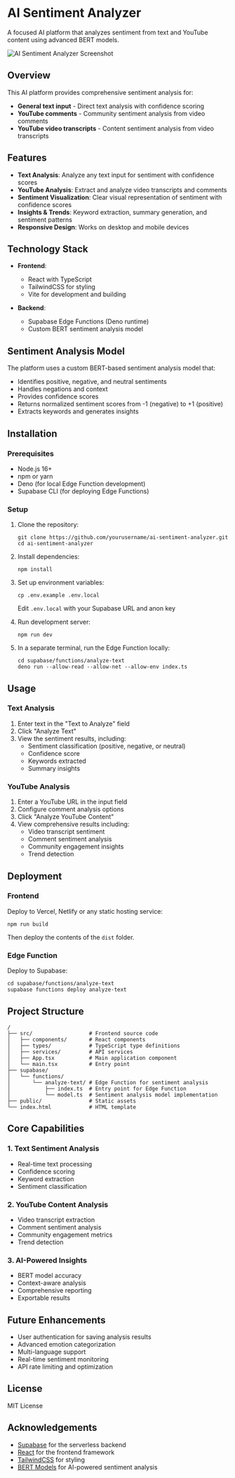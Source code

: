 # AI Sentiment Analyzer

A focused AI platform that analyzes sentiment from text and YouTube content using advanced BERT models.

![AI Sentiment Analyzer Screenshot](screenshot.png)

## Overview

This AI platform provides comprehensive sentiment analysis for:
- **General text input** - Direct text analysis with confidence scoring
- **YouTube comments** - Community sentiment analysis from video comments
- **YouTube video transcripts** - Content sentiment analysis from video transcripts

## Features

- **Text Analysis**: Analyze any text input for sentiment with confidence scores
- **YouTube Analysis**: Extract and analyze video transcripts and comments
- **Sentiment Visualization**: Clear visual representation of sentiment with confidence scores
- **Insights & Trends**: Keyword extraction, summary generation, and sentiment patterns
- **Responsive Design**: Works on desktop and mobile devices

## Technology Stack

- **Frontend**:
  - React with TypeScript
  - TailwindCSS for styling
  - Vite for development and building

- **Backend**:
  - Supabase Edge Functions (Deno runtime)
  - Custom BERT sentiment analysis model

## Sentiment Analysis Model

The platform uses a custom BERT-based sentiment analysis model that:

- Identifies positive, negative, and neutral sentiments
- Handles negations and context
- Provides confidence scores
- Returns normalized sentiment scores from -1 (negative) to +1 (positive)
- Extracts keywords and generates insights

## Installation

### Prerequisites

- Node.js 16+
- npm or yarn
- Deno (for local Edge Function development)
- Supabase CLI (for deploying Edge Functions)

### Setup

1. Clone the repository:
   ```
   git clone https://github.com/yourusername/ai-sentiment-analyzer.git
   cd ai-sentiment-analyzer
   ```

2. Install dependencies:
   ```
   npm install
   ```

3. Set up environment variables:
   ```
   cp .env.example .env.local
   ```
   Edit `.env.local` with your Supabase URL and anon key

4. Run development server:
   ```
   npm run dev
   ```

5. In a separate terminal, run the Edge Function locally:
   ```
   cd supabase/functions/analyze-text
   deno run --allow-read --allow-net --allow-env index.ts
   ```

## Usage

### Text Analysis

1. Enter text in the "Text to Analyze" field
2. Click "Analyze Text"
3. View the sentiment results, including:
   - Sentiment classification (positive, negative, or neutral)
   - Confidence score
   - Keywords extracted
   - Summary insights

### YouTube Analysis

1. Enter a YouTube URL in the input field
2. Configure comment analysis options
3. Click "Analyze YouTube Content"
4. View comprehensive results including:
   - Video transcript sentiment
   - Comment sentiment analysis
   - Community engagement insights
   - Trend detection

## Deployment

### Frontend

Deploy to Vercel, Netlify or any static hosting service:

```
npm run build
```

Then deploy the contents of the `dist` folder.

### Edge Function

Deploy to Supabase:

```
cd supabase/functions/analyze-text
supabase functions deploy analyze-text
```

## Project Structure

```
/
├── src/                  # Frontend source code
│   ├── components/       # React components
│   ├── types/            # TypeScript type definitions
│   ├── services/         # API services
│   ├── App.tsx           # Main application component
│   └── main.tsx          # Entry point
├── supabase/
│   └── functions/
│       └── analyze-text/ # Edge Function for sentiment analysis
│           ├── index.ts  # Entry point for Edge Function
│           └── model.ts  # Sentiment analysis model implementation
├── public/               # Static assets
└── index.html            # HTML template
```

## Core Capabilities

### 1. Text Sentiment Analysis
- Real-time text processing
- Confidence scoring
- Keyword extraction
- Sentiment classification

### 2. YouTube Content Analysis
- Video transcript extraction
- Comment sentiment analysis
- Community engagement metrics
- Trend detection

### 3. AI-Powered Insights
- BERT model accuracy
- Context-aware analysis
- Comprehensive reporting
- Exportable results

## Future Enhancements

- User authentication for saving analysis results
- Advanced emotion categorization
- Multi-language support
- Real-time sentiment monitoring
- API rate limiting and optimization

## License

MIT License

## Acknowledgements

- [Supabase](https://supabase.com/) for the serverless backend
- [React](https://reactjs.org/) for the frontend framework
- [TailwindCSS](https://tailwindcss.com/) for styling
- [BERT Models](https://huggingface.co/) for AI-powered sentiment analysis 